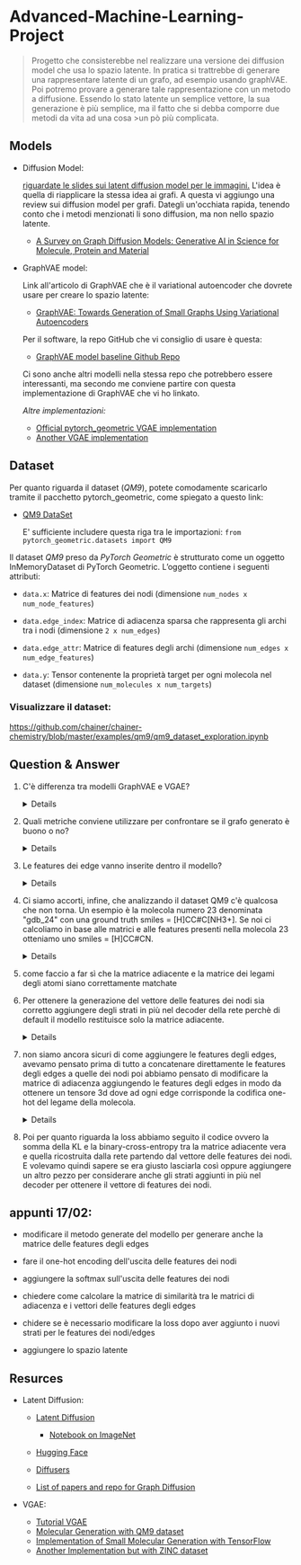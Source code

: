 # Advanced-Machine-Learning-Project

> Progetto che consisterebbe nel realizzare una versione dei diffusion model che usa lo spazio latente.
> In pratica si trattrebbe di generare una rappresentare latente di un grafo, ad esempio usando graphVAE. Poi potremo provare a generare tale rappresentazione
> con un metodo a diffusione. Essendo lo stato latente un semplice vettore, la sua generazione è più semplice, ma il fatto che si debba comporre due metodi da vita ad una cosa >un pò più complicata.

## Models

- Diffusion Model:

  [riguardate le slides sui latent diffusion model per le immagini.](/content/DiffusionModels_prof.pdf)
  L'idea è quella di riapplicare la stessa idea ai grafi.
  A questa vi aggiungo una review sui diffusion model per grafi. Dategli un'occhiata rapida, tenendo conto che i metodi
  menzionati li sono diffusion, ma non nello spazio latente.

  - [A Survey on Graph Diffusion Models: Generative AI in Science for Molecule, Protein and Material](https://arxiv.org/abs/2304.01565)

- GraphVAE model:

  Link all'articolo di GraphVAE che è il variational autoencoder che dovrete usare per creare lo spazio latente:

  - [GraphVAE: Towards Generation of Small Graphs Using Variational Autoencoders](https://arxiv.org/abs/1802.03480)

  Per il software, la repo GitHub che vi consiglio di usare è questa:

  - [GraphVAE model baseline Github Repo](https://github.com/JiaxuanYou/graph-generation/tree/master/baselines/graphvae)

  Ci sono anche altri modelli nella stessa repo che potrebbero essere interessanti, ma secondo me conviene partire con questa implementazione di GraphVAE che vi ho linkato.

  _Altre implementazioni:_

  - [Official pytorch_geometric VGAE implementation](https://github.com/pyg-team/pytorch_geometric/blob/master/examples/autoencoder.py)
  - [Another VGAE implementation](https://github.com/DaehanKim/vgae_pytorch/blob/master/model.py)

## Dataset

Per quanto riguarda il dataset (_QM9_), potete comodamente scaricarlo tramite il pacchetto pytorch_geometric, come spiegato a questo link:

- [QM9 DataSet](https://pytorch-geometric.readthedocs.io/en/latest/generated/torch_geometric.datasets.QM9.html)

  E' sufficiente includere questa riga tra le importazioni:
  `from pytorch_geometric.datasets import QM9`

Il dataset _QM9_ preso da _PyTorch Geometric_ è strutturato come un oggetto InMemoryDataset di PyTorch Geometric. L’oggetto contiene i seguenti attributi:

- `data.x`: Matrice di features dei nodi (dimensione `num_nodes x num_node_features`)

- `data.edge_index`: Matrice di adiacenza sparsa che rappresenta gli archi tra i nodi (dimensione `2 x num_edges`)

- `data.edge_attr`: Matrice di features degli archi (dimensione `num_edges x num_edge_features`)

- `data.y`: Tensor contenente la proprietà target per ogni molecola nel dataset (dimensione `num_molecules x num_targets`)

### Visualizzare il dataset:

https://github.com/chainer/chainer-chemistry/blob/master/examples/qm9/qm9_dataset_exploration.ipynb

## Question & Answer

1. C'è differenza tra modelli GraphVAE e VGAE?
   <details>

   > GraphVAE e VGAE sono due modelli leggermente diversi, ma appartengono alla stessa classe (graph-based variational autoencoders) e sono del tutto intercambiabili, quindi usate pure quello che vi sembra meglio.
   > Comunque, cambiando dataset, le matrici di adiacenza cambiano. Nella repository che vi ho passato, il file "train.py" carica le matrici di adiacenza dal dataset "enzymes", mentre a voi servono quelle di QM9. Il DataLoader di QM9 che trovate in pytorch_geometric carica i grafi di QM9, ognuno dei quali contiene la sua matrice di adiacenza. Tendenzialmente, il DataLoader di QM9 dovrebbe funzionare con GraphVAE e con VGAE. Se non fosse così, ci sarà da adattare la classe GraphAdjSampler che trovate in "data.py" al formato dati di QM9. GraphAdjSampler infatti è un DataLoader scritto dagli autori della repo (in poche righe di codice) appositamente per il dataset "Enzymes".

  </details>

2. Quali metriche conviene utilizzare per confrontare se il grafo generato è buono o no?
   <details>

   > Per capire se i grafi generati sono buoni o no si può procedere in due modi: valutare Validity, Uniqueness e Novelty, e controllare che le distribuzioni di probabilità siano simili a quelle del training set. Per adesso mi limiterei a Validity, Uniqueness, Novelty. La validity si può valutare col pacchetto python RdKit con una routine che permette di scartare i grafi che violano qualche regola della Chimica e di misurare la percentuale di grafi generati che sono validi. La Uniqueness viene calcolata comparando i grafi generati uno a uno e scartando i doppioni, misurando la percentuale di molecole che non sono copie di altre. Infine, la novelty viene misurata comparando tutti i grafi validi e unici generati con i grafi del training set, ottenendo la percentuale di materiale effettivamente "nuovo" generato dalla rete.

     </details>

3) Le features dei edge vanno inserite dentro il modello?
    <details>

   > Le edge features sono una delle matrici da passare in input al modello: il DataLoader di QM9, una volta integrato nel codice, dovrebbe automaticamente passarle al modello quando si chiama la funzione "train". Se i tipi di archi definiti da Enzymes e da QM9 non sono uguali (come sospetto), ci sta che vada aggiustato un parametro nel codice del modello per far funzionare GraphVAE sulla matrice di QM9.

    </details>

4) Ci siamo accorti, infine, che analizzando il dataset QM9 c'è qualcosa che non torna.
   Un esempio è la molecola numero 23 denominata "gdb_24" con una ground truth smiles = [H]CC#C[NH3+].
   Se noi ci calcoliamo in base alle matrici e alle features presenti nella molecola 23 otteniamo uno smiles = [H]CC#CN.

    <details>

   > Il "problema" delle SMILES è che non sono rappresentazioni univoche: la stessa molecola può essere rappresentata da un sacco di diverse SMILES, a seconda dell'atomo da cui si inizia a scrivere la stringa SMILES e a seconda delle ramificazioni che scegliamo di espandere per prime durante la visita del grafo. Esiste un modo per rendere le SMILES "canoniche", seguendo delle regole che stabiliscono quali ramificazioni espandere per prime ecc..., ma anche in questo caso non si rende univoca la rappresentazione (spesso, esistono più SMILES canoniche per una molecola).
   > Gli ioni possono essere riportati alla molecola con carica neutra corrispondente, per cui [H]CC#C[NH3+] = [H]CC#C[NH2].
   > Inoltre, gli atomi di idrogeno sono spesso superflui nell descrizione di una molecola organica, per cui [H]CC#C[NH3+] = [H]CC#C[NH2] = [H]CC#CN = CC#CN
   > Spesso, anche i generatori di grafi ignorano gli atomi di idrogeno, soprattutto modelli come i GraphVAE che non sono invarianti alle permutazioni dell'ordinamento del grafo. Non considerando gli idrogeni, infatti, si riduce di più della metà il numero di atomi presenti in una molecola, riducendo drasticamente il numero di ordinamenti possibili per il grafo molecolare che la rappresenta. Anche l'addestramento del modello, in termini di memoria occupata e tempo di esecuzione, beneficia molto dell'assenza degli atomi di idrogeno.
   > Se trovate degli idrogeni nei dati di QM9, vi conviene riscrivere il DataLoader in modo da eliminarli (sia dalla matrice delle features, che dalla matrice di adiacenza, eliminando poi anche le features degli archi che connettono gli atomi di idrogeno al resto del grafo). Penso però che il DataLoader di pytorch_geometric non carichi gli idrogeni. Potete controllare stampando la dimensione massima dei grafi che il DataLoader vi passa: se la dimensione massima è 29 ci sono gli idrogeni, se invece è 9 non ci sono.

  </details>

5. come faccio a far sì che la matrice adiacente e la matrice dei legami degli atomi siano correttamente matchate

6)  Per ottenere la generazione del vettore delle features dei nodi sia corretto aggiungere degli strati in più nel decoder della rete perchè di default il modello restituisce solo la matrice adiacente.
     <details>

    > Per quanto riguarda invece l'output, l'idea di aggiungere una parte che generi le features dei nodi mi sembra ottima. Potreste aggiungere un modulo anche piccolo che restituisca i vettori one-hot tramite softmax. Se poi il softmax non dovesse funzionare o dovesse comportarsi in modo troppo ripetitivo, potremo sostituirlo con un layer particolare che ha un'uscita stocastica (gumbel softmax).

     </details>

7)  non siamo ancora sicuri di come aggiungere le features degli edges, avevamo pensato prima di tutto a concatenare direttamente le features degli edges a quelle dei nodi poi abbiamo pensato di modificare la matrice di adiacenza aggiungendo le features degli edges in modo da ottenere un tensore 3d dove ad ogni edge corrisponde la codifica one-hot del legame della molecola.
     <details>

    > Ho controllato la repo, e devo dire che la gestione delle features degli archi c'è, ma è effettivamente un po' intricata: viene definita una matrice "s" (non esattamente un nome esplicativo per una variabile) ottenuta cross-correlando le features degli archi tra di loro. La matrice "s" viene utilizzata dal metodo self.mpm(), che ripete alcune iterazioni di "message passing convoluzionale" tra i nodi del grafo. Questa procedura permette di incorporare le features degli archi all'interno delle "features rielaborate" in uscita dal processo di message passing, che vengono poi compresse nel vettore latente. Il message passing è quello descritto in questo articolo: https://arxiv.org/abs/1704.01212

    > Secondo me conviene mantenere il metodo così com'è, almeno per adesso.

     </details>

8. Poi per quanto riguarda la loss abbiamo seguito il codice ovvero la somma della KL e la binary-cross-entropy tra la matrice adiacente vera e quella ricostruita dalla rete partendo dal vettore delle features dei nodi.
   E volevamo quindi sapere se era giusto lasciarla così oppure aggiungere un altro pezzo per considerare anche gli strati aggiunti in più nel decoder per ottenere il vettore di features dei nodi.

## appunti 17/02:

- modificare il metodo generate del modello per generare anche la matrice delle features degli edges
- fare il one-hot encoding dell'uscita delle features dei nodi
- aggiungere la softmax sull'uscita delle features dei nodi

- chiedere come calcolare la matrice di similarità tra le matrici di adiacenza e i vettori delle features degli edges
- chidere se è necessario modificare la loss dopo aver aggiunto i nuovi strati per le features dei nodi/edges
- aggiungere lo spazio latente

## Resurces

- Latent Diffusion:

  - [Latent Diffusion](https://github.com/CompVis/latent-diffusion)

    - [Notebook on ImageNet](https://github.com/CompVis/latent-diffusion/blob/main/scripts/latent_imagenet_diffusion.ipynb)

  - [Hugging Face](https://huggingface.co/fusing/latent-diffusion-text2im-large)

  - [Diffusers](https://github.com/huggingface/diffusers)

  - [List of papers and repo for Graph Diffusion](https://github.com/ChengyiLIU-cs/Generative-Diffusion-Models-on-Graphs)

- VGAE:

  - [Tutorial VGAE](https://towardsdatascience.com/tutorial-on-variational-graph-auto-encoders-da9333281129)
  - [Molecular Generation with QM9 dataset](https://github.com/keras-team/keras-io/blob/master/examples/generative/wgan-graphs.py)
  - [Implementation of Small Molecular Generation with TensorFlow](https://github.com/poloarol/small-molecules/tree/main)
  - [Another Implementation but with ZINC dataset](https://github.com/fork123aniket/Molecule-Graph-Generation/blob/main/batched_Molecule_Generation.py)
